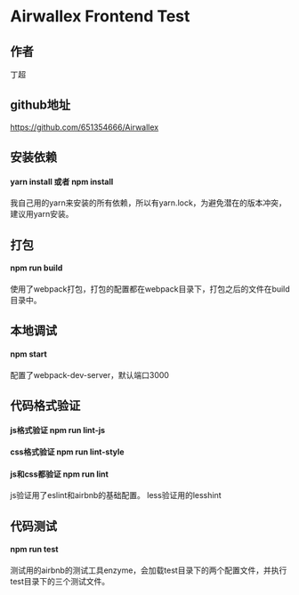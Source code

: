 # Airwallex Frontend Test

## 作者
丁超

## github地址 
https://github.com/651354666/Airwallex

## 安装依赖
#### yarn install 或者 npm install
我自己用的yarn来安装的所有依赖，所以有yarn.lock，为避免潜在的版本冲突，建议用yarn安装。

## 打包
#### npm run build
使用了webpack打包，打包的配置都在webpack目录下，打包之后的文件在build目录中。

## 本地调试
#### npm start
配置了webpack-dev-server，默认端口3000

## 代码格式验证
#### js格式验证  npm run lint-js
#### css格式验证  npm run lint-style
#### js和css都验证  npm run lint
js验证用了eslint和airbnb的基础配置。
less验证用的lesshint

## 代码测试
#### npm run test
测试用的airbnb的测试工具enzyme，会加载test目录下的两个配置文件，并执行test目录下的三个测试文件。